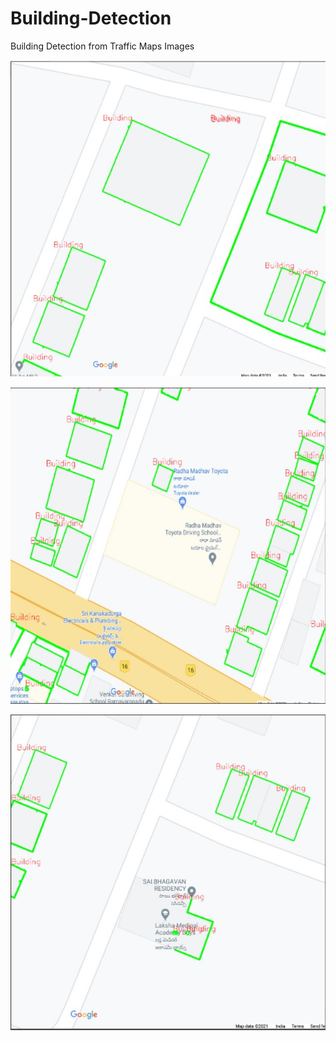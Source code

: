 # Building-Detection

Building Detection from Traffic Maps Images

![Sample 1](https://github.com/ap1690/Building-Detection-/blob/master/2.jpeg)

![Sample 2](https://github.com/ap1690/Building-Detection-/blob/master/3.jpeg)

![Sample 3](https://github.com/ap1690/Building-Detection-/blob/master/1.jpeg)
